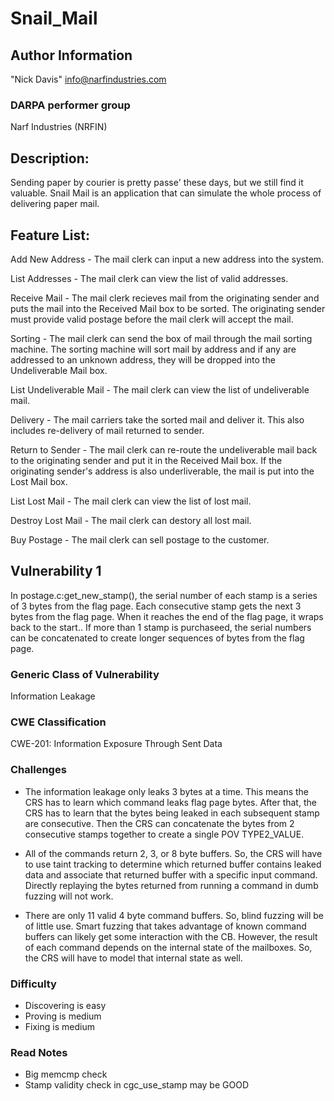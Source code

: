 # Snail_Mail

## Author Information

"Nick Davis" <info@narfindustries.com>

### DARPA performer group

Narf Industries (NRFIN)

## Description:

Sending paper by courier is pretty passe' these days, but we still find it valuable. Snail Mail is an application that can simulate the whole process of delivering paper mail.

## Feature List:

Add New Address - The mail clerk can input a new address into the system.

List Addresses - The mail clerk can view the list of valid addresses.

Receive Mail - The mail clerk recieves mail from the originating sender and puts the mail into the Received Mail box to be sorted. The originating sender must provide valid postage before the mail clerk will accept the mail.

Sorting - The mail clerk can send the box of mail through the mail sorting machine. The sorting machine will sort mail by address and if any are addressed to an unknown address, they will be dropped into the Undeliverable Mail box.

List Undeliverable Mail - The mail clerk can view the list of undeliverable mail.

Delivery - The mail carriers take the sorted mail and deliver it. This also includes re-delivery of mail returned to sender.

Return to Sender - The mail clerk can re-route the undeliverable mail back to the originating sender and put it in the Received Mail box. If the originating sender's address is also underliverable, the mail is put into the Lost Mail box.

List Lost Mail - The mail clerk can view the list of lost mail.

Destroy Lost Mail - The mail clerk can destory all lost mail.

Buy Postage - The mail clerk can sell postage to the customer.

## Vulnerability 1

In postage.c:get\_new\_stamp(), the serial number of each stamp is a series of 3 bytes from the flag page. Each consecutive stamp gets the next 3 bytes from the flag page. When it reaches the end of the flag page, it wraps back to the start.. If more than 1 stamp is purchaseed, the serial numbers can be concatenated to create longer sequences of bytes from the flag page. 

### Generic Class of Vulnerability

Information Leakage

### CWE Classification

CWE-201: Information Exposure Through Sent Data

### Challenges

* The information leakage only leaks 3 bytes at a time. This means the CRS has to learn which command leaks flag page bytes. After that, the CRS has to learn that the bytes being leaked in each subsequent stamp are consecutive. Then the CRS can concatenate the bytes from 2 consecutive stamps together to create a single POV TYPE2\_VALUE.

* All of the commands return 2, 3, or 8 byte buffers. So, the CRS will have to use taint tracking to determine which returned buffer contains leaked data and associate that returned buffer with a specific input command. Directly replaying the bytes returned from running a command in dumb fuzzing will not work.

* There are only 11 valid 4 byte command buffers. So, blind fuzzing will be of little use. Smart fuzzing that takes advantage of known command buffers can likely get some interaction with the CB. However, the result of each command depends on the internal state of the mailboxes. So, the CRS will have to model that internal state as well.

### Difficulty

* Discovering is easy
* Proving is medium
* Fixing is medium


### Read Notes

* Big memcmp check
* Stamp validity check in cgc_use_stamp may be GOOD